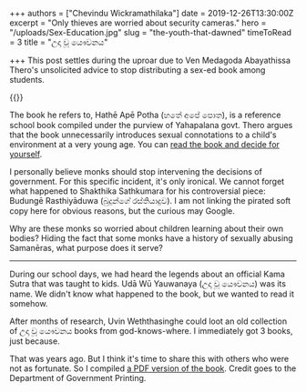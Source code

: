 +++
authors = ["Chevindu Wickramathilaka"]
date = 2019-12-26T13:30:00Z
excerpt = "Only thieves are worried about security cameras."
hero = "/uploads/Sex-Education.jpg"
slug = "the-youth-that-dawned"
timeToRead = 3
title = "උදා වූ යෞවනය"

+++
This post settles during the uproar due to Ven Medagoda Abayathissa Thero's unsolicited advice to stop distributing a sex-ed book among students.

{{<youtube Y2m3K_mzdp4>}}

The book he refers to, Hathē Apē Potha (හතේ අපේ පොත), is a reference school book compiled under the purview of Yahapalana govt. Thero argues that the book unnecessarily introduces sexual connotations to a child's environment at a very young age. You can [read the book and decide for yourself](https://drive.google.com/file/d/1stP-ocC-6RVWmthIs41oxwgywb4sW0jN/view?usp=drivesdk "Hathe Ape Potha").

I personally believe monks should stop intervening the decisions of government. For this specific incident, it's only ironical. We cannot forget what happened to Shakthika Sathkumara for his controversial piece: Budungē Rasthiyāduwa (බුදුන්ගේ රස්තියාදුව). I am not linking the pirated soft copy here for obvious reasons, but the curious may Google.

Why are these monks so worried about children learning about their own bodies? Hiding the fact that some monks have a history of sexually abusing Samanēras, what purpose does it serve?

***

During our school days, we had heard the legends about an official Kama Sutra that was taught to kids. Udā Wū Yauwanaya (උදා වූ යෞවනය) was its name. We didn't know what happened to the book, but we wanted to read it somehow.

After months of research, Uvin Weththasinghe could loot an old collection of උදා වූ යෞවනය books from god-knows-where. I immediately got 3 books, just because.

That was years ago. But I think it's time to share this with others who were not as fortunate. So I compiled [a PDF version of the book](https://www.dropbox.com/s/ovmj8pjck2tf8gg/UdawuYauwanaya.pdf?dl=0 "Udawu Yauwanaya"). Credit goes to the Department of Government Printing.